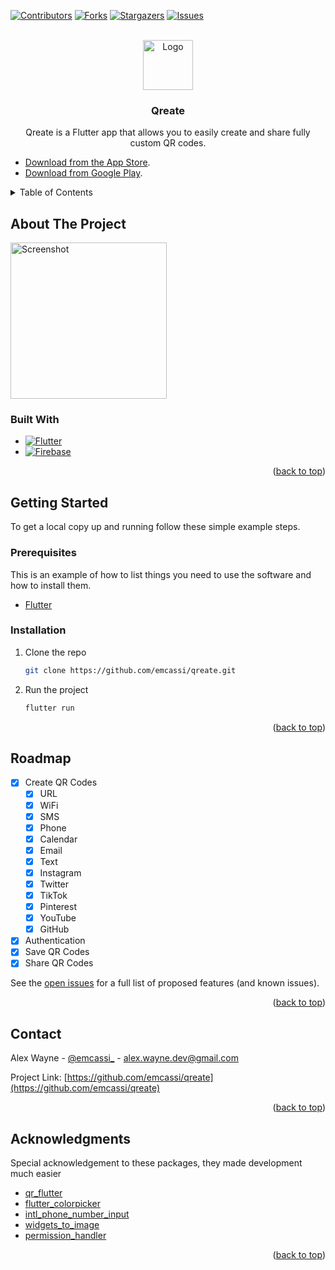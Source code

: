 <!-- Improved compatibility of back to top link: See: https://github.com/othneildrew/Best-README-Template/pull/73 -->
<a name="readme-top"></a>
<!--
*** Thanks for checking out the Best-README-Template. If you have a suggestion
*** that would make this better, please fork the repo and create a pull request
*** or simply open an issue with the tag "enhancement".
*** Don't forget to give the project a star!
*** Thanks again! Now go create something AMAZING! :D
-->



<!-- PROJECT SHIELDS -->
<!--
*** I'm using markdown "reference style" links for readability.
*** Reference links are enclosed in brackets [ ] instead of parentheses ( ).
*** See the bottom of this document for the declaration of the reference variables
*** for contributors-url, forks-url, etc. This is an optional, concise syntax you may use.
*** https://www.markdownguide.org/basic-syntax/#reference-style-links
-->
[![Contributors][contributors-shield]][contributors-url]
[![Forks][forks-shield]][forks-url]
[![Stargazers][stars-shield]][stars-url]
[![Issues][issues-shield]][issues-url]



<!-- PROJECT LOGO -->
<br />
<div align="center">
  <a href="https://github.com/emcassi/qreate">
    <img src="https://i.imgur.com/YRlgGD9.png" alt="Logo" width="80" height="80">
  </a>

<h3 align="center">Qreate</h3>

  <p align="center">
    Qreate is a Flutter app that allows you to easily create and share fully custom QR codes.
    <br />
  </p>
</div>

 * [Download from the App Store](https://apps.apple.com/app/id1658696194).
 * [Download from Google Play](https://play.google.com/store/apps/details?id=org.alexwayne.qreate&pli=1).


<!-- TABLE OF CONTENTS -->
<details>
  <summary>Table of Contents</summary>
  <ol>
    <li>
      <a href="#about-the-project">About The Project</a>
      <ul>
        <li><a href="#built-with">Built With</a></li>
      </ul>
    </li>
    <li>
      <a href="#getting-started">Getting Started</a>
      <ul>
        <li><a href="#prerequisites">Prerequisites</a></li>
        <li><a href="#installation">Installation</a></li>
      </ul>
    </li>
    <li><a href="#roadmap">Roadmap</a></li>
    <li><a href="#contact">Contact</a></li>
    <li><a href="#acknowledgments">Acknowledgments</a></li>
  </ol>
</details>



<!-- ABOUT THE PROJECT -->
## About The Project

<img src="https://i.imgur.com/rWGqKAm.png" alt="Screenshot" width="250">



### Built With

* [![Flutter][Flutter]][Flutter-url]
* [![Firebase][Firebase]][Firebase-url]


<p align="right">(<a href="#readme-top">back to top</a>)</p>



<!-- GETTING STARTED -->
## Getting Started

To get a local copy up and running follow these simple example steps.

### Prerequisites

This is an example of how to list things you need to use the software and how to install them.

* [Flutter](https://docs.flutter.dev/get-started/install)

### Installation

1. Clone the repo
   ```sh
   git clone https://github.com/emcassi/qreate.git
   ```
2. Run the project
   ```sh
   flutter run
   ```


<p align="right">(<a href="#readme-top">back to top</a>)</p>



<!-- ROADMAP -->
## Roadmap

- [X] Create QR Codes
  - [X] URL
  - [X] WiFi
  - [X] SMS
  - [X] Phone
  - [X] Calendar
  - [X] Email
  - [X] Text
  - [X] Instagram
  - [X] Twitter
  - [X] TikTok
  - [X] Pinterest
  - [X] YouTube
  - [X] GitHub
- [X] Authentication
- [X] Save QR Codes
- [X] Share QR Codes

See the [open issues](https://github.com/emcassi/qreate/issues) for a full list of proposed features (and known issues).

<p align="right">(<a href="#readme-top">back to top</a>)</p>


<!-- CONTACT -->
## Contact

Alex Wayne - [@emcassi_](https://twitter.com/emcassi_) - alex.wayne.dev@gmail.com

Project Link: [https://github.com/emcassi/qreate](https://github.com/emcassi/qreate)

<p align="right">(<a href="#readme-top">back to top</a>)</p>



<!-- ACKNOWLEDGMENTS -->
## Acknowledgments

Special acknowledgement to these packages, they made development much easier 
* [qr_flutter](https://pub.dev/packages/qr_flutter)
* [flutter_colorpicker](https://pub.dev/packages/flutter_colorpicker)
* [intl_phone_number_input](https://pub.dev/packages/intl_phone_number_input)
* [widgets_to_image](https://pub.dev/packages/widgets_to_image)
* [permission_handler](https://pub.dev/packages/permission_handler)

<p align="right">(<a href="#readme-top">back to top</a>)</p>



<!-- MARKDOWN LINKS & IMAGES -->
<!-- https://www.markdownguide.org/basic-syntax/#reference-style-links -->
[contributors-shield]: https://img.shields.io/github/contributors/emcassi/qreate.svg?style=for-the-badge
[contributors-url]: https://github.com/emcassi/qreate/graphs/contributors
[forks-shield]: https://img.shields.io/github/forks/emcassi/qreate.svg?style=for-the-badge
[forks-url]: https://github.com/emcassi/qreate/network/members
[stars-shield]: https://img.shields.io/github/stars/emcassi/qreate.svg?style=for-the-badge
[stars-url]: https://github.com/emcassi/qreate/stargazers
[issues-shield]: https://img.shields.io/github/issues/emcassi/qreate.svg?style=for-the-badge
[issues-url]: https://github.com/emcassi/qreate/issues
[license-shield]: https://img.shields.io/github/license/emcassi/qreate.svg?style=for-the-badge
[license-url]: https://github.com/emcassi/qreate/blob/master/LICENSE.txt
[product-screenshot]: images/screenshot.png
[Flutter]: https://img.shields.io/badge/Flutter-20232A?style=for-the-badge&logo=flutter&logoColor=61DAFB
[Flutter-url]: https://flutter.dev/
[Firebase]: https://img.shields.io/badge/Firebase-0396DE?style=for-the-badge&logo=firebase
[Firebase-url]: https://firebase.google.com/
